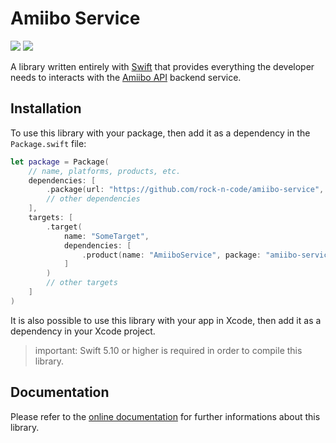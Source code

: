 # Amiibo Service

[![](https://img.shields.io/endpoint?url=https%3A%2F%2Fswiftpackageindex.com%2Fapi%2Fpackages%2Frock-n-code%2Famiibo-service%2Fbadge%3Ftype%3Dswift-versions)](https://swiftpackageindex.com/rock-n-code/amiibo-service)
[![](https://img.shields.io/endpoint?url=https%3A%2F%2Fswiftpackageindex.com%2Fapi%2Fpackages%2Frock-n-code%2Famiibo-service%2Fbadge%3Ftype%3Dplatforms)](https://swiftpackageindex.com/rock-n-code/amiibo-service)

A library written entirely with [Swift](https://www.swift.org) that provides everything the developer needs to interacts with the [Amiibo API](https://www.amiiboapi.com) backend service.

## Installation

To use this library with your package, then add it as a dependency in the `Package.swift` file:

```swift
let package = Package(
    // name, platforms, products, etc.
    dependencies: [
        .package(url: "https://github.com/rock-n-code/amiibo-service", from: "1.0.0"),
        // other dependencies
    ],
    targets: [
        .target(
            name: "SomeTarget", 
            dependencies: [
                .product(name: "AmiiboService", package: "amiibo-service"),
            ]
        )
        // other targets
    ]
)
```

It is also possible to use this library with your app in Xcode, then add it as a dependency in your Xcode project.

> important: Swift 5.10 or higher is required in order to compile this library.

## Documentation

Please refer to the [online documentation](https://rock-n-code.github.io/amiibo-service/documentation/amiiboservice/) for further informations about this library.
